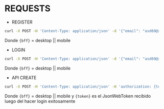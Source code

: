 # REQUESTS
- REGISTER
``` bash
curl -X POST -H 'Content-Type: application/json' -d '{"email": "asd69@xd.yes", "password": "123"}' http://localhost:8000/{bff}/auth/users
```

Donde `{bff}` = desktop || mobile

- LOGIN
``` bash
curl -X POST -H 'Content-Type: application/json' -d '{"email": "asd69@xd.yes", "password": "123"}' http://localhost:8000/{bff}/auth/users/session
```

Donde `{bff}` = desktop || mobile

- API CREATE
```bash
curl -X POST -H 'Content-Type: application/json' -H 'authorization: {token}' -d '{"name": "Rin Tin Tin", "age": "8", breed: "German Sheperd"}' http://localhost:8000/{bff}/api/dogs
```

Donde `{bff}` = desktop || mobile y `{token}` es el JsonWebToken recibido luego del hacer login exitosamente